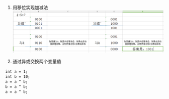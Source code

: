 1. 用移位实现加减法
![加法](img/1.png)

2. 通过异或交换两个变量值
```
int a = 1;
int b = 10;
a = a ^ b;
b = a ^ b;
a = a ^ b;
```